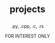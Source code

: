  # <p align=center> projects  </p>
 <p align=center> .py, .cpp, .c, .rs  </p>
<p align=center> FOR INTEREST ONLY </p>

